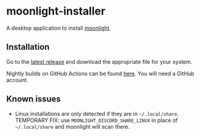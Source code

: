 # moonlight-installer

A desktop application to install [moonlight](https://github.com/moonlight-mod/moonlight).

## Installation

Go to the [latest release](https://github.com/moonlight-mod/moonlight-installer/releases/latest) and download the appropriate file for your system.

Nightly builds on GitHub Actions can be found [here](https://github.com/moonlight-mod/moonlight-installer/actions/workflows/build.yml). You will need a GitHub account.

## Known issues

- Linux installations are only detected if they are in `~/.local/share`.
  TEMPORARY FIX: use `MOONLIGHT_DISCORD_SHARE_LINUX` in place of `~/.local/share` and moonlight will scan there.
